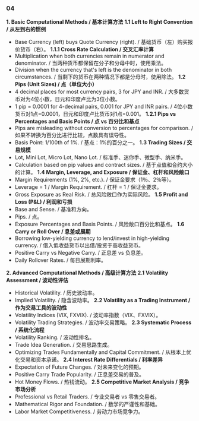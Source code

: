 ### 04

**1. Basic Computational Methods / 基本计算方法**
**1.1 Left to Right Convention / 从左到右的惯例**
- Base Currency (left) buys Quote Currency (right). / 基础货币（左）购买报价货币（右）。
**1.1.1 Cross Rate Calculation / 交叉汇率计算**
- Multiplication when both currencies remain in numerator and denominator. / 当两种货币都保留在分子和分母中时，使用乘法。
- Division when the currency that's left is the denominator in both circumstances. / 当剩下的货币在两种情况下都是分母时，使用除法。
**1.2 Pips (Unit Sizes) / 点（单位大小）**
- 4 decimal places for most currency pairs, 3 for JPY and INR. / 大多数货币对为4位小数，日元和印度卢比为3位小数。
- 1 pip = 0.0001 for 4-decimal pairs, 0.001 for JPY and INR pairs. / 4位小数货币对1点=0.0001，日元和印度卢比货币对1点=0.001。
**1.2.1 Pips vs Percentages and Basis Points / 点 vs 百分比和基点**
- Pips are misleading without conversion to percentages for comparison. / 如果不转换为百分比进行比较，点数具有误导性。
- Basis Point: 1/100th of 1%. / 基点：1%的百分之一。
**1.3 Trading Sizes / 交易规模**
- Lot, Mini Lot, Micro Lot, Nano Lot. / 标准手、迷你手、微型手、纳米手。
- Calculation based on pip values and contract sizes. / 基于点值和合约大小的计算。
**1.4 Margin, Leverage, and Exposure / 保证金、杠杆和风险敞口**
- Margin Requirements (1%, 2%, etc.). / 保证金要求（1％、2％等）。
- Leverage = 1 / Margin Requirement. / 杠杆 = 1 / 保证金要求。
- Gross Exposure as Real Risk. / 总风险敞口作为实际风险。
**1.5 Profit and Loss (P&L) / 利润和亏损**
- Base and Sense. / 基准和方向。
- Pips. / 点。
- Exposure Percentages and Basis Points. / 风险敞口百分比和基点。
**1.6 Carry or Roll Over / 息差或展期**
- Borrowing low-yielding currency to lend/invest in high-yielding currency. / 借入低收益货币以出借/投资于高收益货币。
- Positive Carry vs Negative Carry. / 正息差 vs 负息差。
- Daily Rollover Rates. / 每日展期利率。

**2. Advanced Computational Methods / 高级计算方法**
**2.1 Volatility Assessment / 波动性评估**
- Historical Volatility. / 历史波动率。
- Implied Volatility. / 隐含波动率。
**2.2 Volatility as a Trading Instrument / 作为交易工具的波动性**
- Volatility Indices (VIX, FXVIX). / 波动率指数（VIX、FXVIX）。
- Volatility Trading Strategies. / 波动率交易策略。
**2.3 Systematic Process / 系统化流程**
- Volatility Ranking. / 波动性排名。
- Trade Idea Generation. / 交易思路生成。
- Optimizing Trades Fundamentally and Capital Commitment. / 从根本上优化交易和资本承诺。
**2.4 Interest Rate Differentials / 利率差异**
- Expectation of Future Changes. / 对未来变化的预期。
- Positive Carry Trade Popularity. / 正息差交易的普及。
- Hot Money Flows. / 热钱流动。
**2.5 Competitive Market Analysis / 竞争市场分析**
- Professional vs Retail Traders. / 专业交易者 vs 零售交易者。
- Mathematical Rigor and Foundation. / 数学的严谨性和基础。
- Labor Market Competitiveness. / 劳动力市场竞争力。
